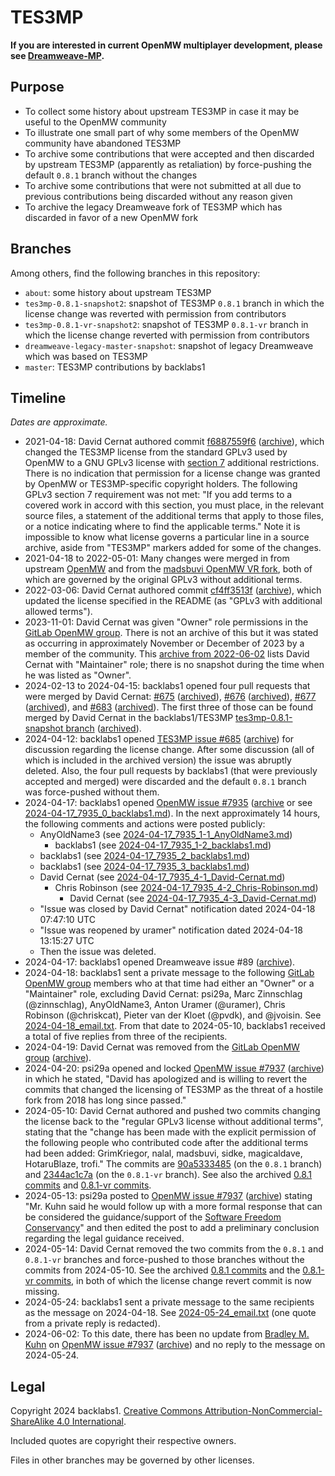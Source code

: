 # TES3MP

**If you are interested in current OpenMW multiplayer development, please see
[Dreamweave-MP](https://gitlab.com/dreamweave-mp).**

## Purpose

- To collect some history about upstream TES3MP in case it may be useful to
  the OpenMW community
- To illustrate one small part of why some members of the OpenMW community
  have abandoned TES3MP
- To archive some contributions that were accepted and then discarded by
  upstream TES3MP (apparently as retaliation) by force-pushing the default
  `0.8.1` branch without the changes
- To archive some contributions that were not submitted at all due to previous
  contributions being discarded without any reason given
- To archive the legacy Dreamweave fork of TES3MP which has discarded in favor
  of a new OpenMW fork

## Branches

Among others, find the following branches in this repository:

- `about`: some history about upstream TES3MP
- `tes3mp-0.8.1-snapshot2`: snapshot of TES3MP `0.8.1` branch in which the
  license change was reverted with permission from contributors
- `tes3mp-0.8.1-vr-snapshot2`: snapshot of TES3MP `0.8.1-vr` branch in which
  the license change reverted with permission from contributors
- `dreamweave-legacy-master-snapshot`: snapshot of legacy Dreamweave which was
  based on TES3MP
- `master`: TES3MP contributions by backlabs1

## Timeline

*Dates are approximate.*

- 2021-04-18: David Cernat authored commit
  [f6887559f6](https://github.com/TES3MP/TES3MP/commit/f6887559f6baa2aa94847ee8341045ffeffdac8f)
  ([archive](https://web.archive.org/web/20220908105726/https://github.com/TES3MP/TES3MP/commit/f6887559f6baa2aa94847ee8341045ffeffdac8f)),
  which changed the TES3MP license from the standard GPLv3 used by OpenMW to a
  GNU GPLv3 license with [section
  7](https://www.gnu.org/licenses/gpl-3.0.en.html#section7) additional
  restrictions. There is no indication that permission for a license change
  was granted by OpenMW or TES3MP-specific copyright holders. The following
  GPLv3 section 7 requirement was not met: "If you add terms to a covered work
  in accord with this section, you must place, in the relevant source files, a
  statement of the additional terms that apply to those files, or a notice
  indicating where to find the applicable terms." Note it is impossible to
  know what license governs a particular line in a source archive, aside from
  "TES3MP" markers added for some of the changes.
- 2021-04-18 to 2022-05-01: Many changes were merged in from upstream
  [OpenMW](https://gitlab.com/OpenMW/openmw/) and from the [madsbuvi OpenMW VR
  fork](https://gitlab.com/madsbuvi/openmw), both of which are governed by the
  original GPLv3 without additional terms.
- 2022-03-06: David Cernat authored commit
  [cf4ff3513f](https://github.com/TES3MP/TES3MP/commit/cf4ff3513f25574c6c79377c09fe72e95c2ee069)
  ([archive](https://web.archive.org/web/20240513234432/https://github.com/TES3MP/TES3MP/commit/cf4ff3513f25574c6c79377c09fe72e95c2ee069)),
  which updated the license specified in the README (as "GPLv3 with additional
  allowed terms").
- 2023-11-01: David Cernat was given "Owner" role permissions in the [GitLab
  OpenMW group](https://gitlab.com/groups/OpenMW/-/group_members). There is
  not an archive of this but it was stated as occurring in approximately
  November or December of 2023 by a member of the community. This [archive
  from
  2022-06-02](https://web.archive.org/web/20220602054340/https://gitlab.com/groups/OpenMW/-/group_members)
  lists David Cernat with "Maintainer" role; there is no snapshot during the
  time when he was listed as "Owner".
- 2024-02-13 to 2024-04-15: backlabs1 opened four pull requests that were
  merged by David Cernat: [#675](https://github.com/TES3MP/TES3MP/pull/675)
  ([archived](https://web.archive.org/web/20240516040841/https://github.com/TES3MP/TES3MP/pull/675)),
  [#676](https://github.com/TES3MP/TES3MP/pull/676)
  ([archived](https://web.archive.org/web/20240516040606/https://github.com/TES3MP/TES3MP/pull/676)),
  [#677](https://github.com/TES3MP/TES3MP/pull/677)
  ([archived](https://web.archive.org/web/20240516040557/https://github.com/TES3MP/TES3MP/pull/677)),
  and [#683](https://github.com/TES3MP/TES3MP/pull/683)
  ([archived](https://web.archive.org/web/20240516040548/https://github.com/TES3MP/TES3MP/pull/683)). The
  first three of those can be found merged by David Cernat in the
  backlabs1/TES3MP [tes3mp-0.8.1-snapshot
  branch](https://github.com/backlabs1/TES3MP/commits/tes3mp-0.8.1-snapshot/)
  ([archived](https://web.archive.org/web/20240513235608/https://github.com/backlabs1/TES3MP/commits/tes3mp-0.8.1-snapshot/)).
- 2024-04-12: backlabs1 opened [TES3MP issue
  #685](https://github.com/TES3MP/TES3MP/issues/685)
  ([archive](https://web.archive.org/web/20240417051934/https://github.com/TES3MP/TES3MP/issues/685))
  for discussion regarding the license change. After some discussion (all of
  which is included in the archived version) the issue was abruptly
  deleted. Also, the four pull requests by backlabs1 (that were previously
  accepted and merged) were discarded and the default `0.8.1` branch was
  force-pushed without them.
- 2024-04-17: backlabs1 opened [OpenMW issue
  #7935](https://gitlab.com/OpenMW/openmw/-/issues/7935)
  ([archive](http://web.archive.org/web/20240418043925/https://gitlab.com/OpenMW/openmw/-/issues/7935)
  or see [2024-04-17_7935_0_backlabs1.md](2024-04-17_7935_0_backlabs1.md)). In
  the next approximately 14 hours, the following comments and actions were
  posted publicly:
  - AnyOldName3 (see
    [2024-04-17_7935_1-1_AnyOldName3.md](2024-04-17_7935_1-1_AnyOldName3.md))
    - backlabs1 (see
      [2024-04-17_7935_1-2_backlabs1.md](2024-04-17_7935_1-2_backlabs1.md))
  - backlabs1 (see
    [2024-04-17_7935_2_backlabs1.md](2024-04-17_7935_2_backlabs1.md))
  - backlabs1 (see
    [2024-04-17_7935_3_backlabs1.md](2024-04-17_7935_3_backlabs1.md))
  - David Cernat (see
    [2024-04-17_7935_4-1_David-Cernat.md](2024-04-17_7935_4-1_David-Cernat.md))
    - Chris Robinson (see
      [2024-04-17_7935_4-2_Chris-Robinson.md](2024-04-17_7935_4-2_Chris-Robinson.md))
      - David Cernat (see
        [2024-04-17_7935_4-3_David-Cernat.md](2024-04-17_7935_4-3_David-Cernat.md))
  - "Issue was closed by David Cernat" notification dated 2024-04-18 07:47:10
    UTC
  - "Issue was reopened by uramer" notification dated 2024-04-18 13:15:27 UTC
  - Then the issue was deleted.
- 2024-04-17: backlabs1 opened Dreamweave issue #89
  ([archive](https://web.archive.org/web/20240418190203/https://github.com/DreamWeave-MP/Dreamweave/issues/89)).
- 2024-04-18: backlabs1 sent a private message to the following [GitLab OpenMW
  group](https://gitlab.com/groups/OpenMW/-/group_members) members who at that
  time had either an "Owner" or a "Maintainer" role, excluding David Cernat:
  psi29a, Marc Zinnschlag (@zinnschlag), AnyOldName3, Anton Uramer (@uramer),
  Chris Robinson (@chriskcat), Pieter van der Kloet (@pvdk), and @jvoisin. See
  [2024-04-18_email.txt](2024-04-18_email.txt). From that date to 2024-05-10,
  backlabs1 received a total of five replies from three of the recipients.
- 2024-04-19: David Cernat was removed from the [GitLab OpenMW
  group](https://gitlab.com/groups/OpenMW/-/group_members)
  ([archive](https://web.archive.org/web/20240513233448/https://gitlab.com/groups/OpenMW/-/group_members)).
- 2024-04-20: psi29a opened and locked [OpenMW issue
  #7937](https://gitlab.com/OpenMW/openmw/-/issues/7937)
  ([archive](https://web.archive.org/web/20240421211013/https://gitlab.com/OpenMW/openmw/-/issues/7937))
  in which he stated, "David has apologized and is willing to revert the
  commits that changed the licensing of TES3MP as the threat of a hostile fork
  from 2018 has long since passed."
- 2024-05-10: David Cernat authored and pushed two commits changing the
  license back to the "regular GPLv3 license without additional terms",
  stating that the "change has been made with the explicit permission of the
  following people who contributed code after the additional terms had been
  added: GrimKriegor, nalal, madsbuvi, sidke, magicaldave, HotaruBlaze,
  trofi." The commits are
  [90a5333485](https://web.archive.org/web/20240513214930/https://github.com/TES3MP/TES3MP/commit/90a53334853ca103e13a9f42b0016816d807a844)
  (on the `0.8.1` branch) and
  [2344ac1c7a](https://web.archive.org/web/20240513232200/https://github.com/TES3MP/TES3MP/commit/2344ac1c7a2a0f31c753dcc47c6e35bebfe288f3)
  (on the `0.8.1-vr` branch). See also the archived [0.8.1
  commits](https://web.archive.org/web/20240513232120/https://github.com/TES3MP/TES3MP/commits/0.8.1/)
  and [0.8.1-vr
  commits](https://web.archive.org/web/20240513232115/https://github.com/TES3MP/TES3MP/commits/0.8.1-vr/).
- 2024-05-13: psi29a posted to [OpenMW issue
  #7937](https://gitlab.com/OpenMW/openmw/-/issues/7937)
  ([archive](https://web.archive.org/web/20240513214819/https://gitlab.com/OpenMW/openmw/-/issues/7937))
  stating "Mr. Kuhn said he would follow up with a more formal response that
  can be considered the guidance/support of the [Software Freedom
  Conservancy](https://sfconservancy.org/)" and then edited the post to add a
  preliminary conclusion regarding the legal guidance received.
- 2024-05-14: David Cernat removed the two commits from the `0.8.1` and
  `0.8.1-vr` branches and force-pushed to those branches without the commits
  from 2024-05-10. See the archived [0.8.1
  commits](https://web.archive.org/web/20240514164933/https://github.com/TES3MP/TES3MP/commits/0.8.1/)
  and the [0.8.1-vr
  commits](https://web.archive.org/web/20240514165413/https://github.com/TES3MP/TES3MP/commits/0.8.1-vr/),
  in both of which the license change revert commit is now missing.
- 2024-05-24: backlabs1 sent a private message to the same recipients as the
  message on 2024-04-18. See [2024-05-24_email.txt](2024-05-24_email.txt) (one
  quote from a private reply is redacted).
- 2024-06-02: To this date, there has been no update from [Bradley
  M. Kuhn](https://ebb.org/bkuhn/) on [OpenMW issue
  #7937](https://gitlab.com/OpenMW/openmw/-/issues/7937)
  ([archive](https://web.archive.org/web/20240603043956/https://gitlab.com/OpenMW/openmw/-/issues/7937))
  and no reply to the message on 2024-05-24.

## Legal

Copyright 2024 backlabs1. [Creative Commons
Attribution-NonCommercial-ShareAlike 4.0
International](https://creativecommons.org/licenses/by-nc-sa/4.0/).

Included quotes are copyright their respective owners.

Files in other branches may be governed by other licenses.
